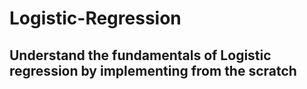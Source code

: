 # Logistic-Regression

## Understand the fundamentals of Logistic regression by implementing from the scratch
